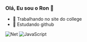 ### Olá, Eu sou o Ron 👋
- 🔭 Trabalhando no site do college
- 🌱 Estudando github

![Net](https://img.shields.io/badge/-Net-000?&logo=Net)
![JavaScript](https://img.shields.io/badge/-JavaScript-000?&logo=JavaScript)

